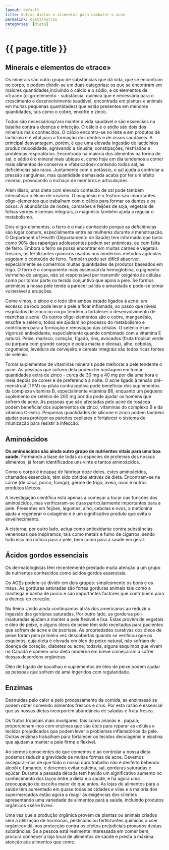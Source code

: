 ```yaml
---
layout: default
title: Outras dietas e alimentos para combater o acne
permalink: dieta/outros
categories: [dieta]
---
```


# {{ page.title }}

## Minerais e elementos de «trace»

Os minerais são outro grupo de substâncias que dá vida, que se encontram no corpo, e podem dividir-se em duas categorias: os que se encontram em maiores quantidades,incluindo o cálcio e o sódio, e os elementos de «Trace» (oligo-elemento - substância. química que é necessária para o crescimento e desenvolvimento saudável, encontrada em plantas e animais em muitas pequenas quantidades) que estão presentes em menores quantidades, tais como o cobre, enxofre e zinco.

Todos são necessáriosp'ara manter a vida saudável e são essenciais na batalha contra a doença e infecção.
O cálcio e o sódio são dois dos minerais mais conhecidos.
O cálcio encontra-se no leite e em produtos de lacticínio e é vital para a formação dos dentes e de ossos saudáveis. A principal desvantagem, porém, é que uma elevada ingestão de lacticínios produz mucosidade, agravando a sinusite, constipações, resfriados e problemas respiratórios. Encontrado na maioria dos alimentos na forma de sal, o sódio é o mineral mais ubíquo e, como hoje em dia tendemos a comer mais alimentos de conserva e «fabricados» contendo todos sal, as deficiências são raras. Juntamente com o potássio, o sal ajuda a controlar a pressão sanguínea, mas quantidade demasiada acaba por ter um efeito inverso, provocando o inchaço de membros e articulações.

Além disso, uma dieta com elevado conteúdo de sal pode também intensificar o élcne de rosácea. O magnésio e o fósforo são importantes oligo-elementos que trabalham com o cálcio para formar os dentes e os ossos. A abundância de nozes, camarões e feijões de soja, vegetais de folhas verdes e cereais integrais, o magnésio também ajuda a regular o metabolismo.

Dois oligo-elementos, o ferro é o mais conhecido porque as deficiências são lugar comum, especialmente entre as mulheres durante a menstruação. O Department of Health (Departamento de Saúde) tem informado que tanto como 90% das raparigas adolescentes podem ser anémicas, ou com falta de ferro. Embora o ferro se possa encontrar em muitas carnes e vegetais frescos, os fertilizantes químicos usados nos modernos métodos agrícolas esgotam o conteúdo de ferro. Tambérn pode ser difícil absorver, especialmente se comermos muitas quantidades de produtos baseados em trigo. O ferro é o componente mais essencial da hemoglobina, o pigmento vermelho do sangue, não só responsável por transmitir oxigénio ás células como por tomar parte no tecido conjuntivo que apoia a pele. Se formos anémicos a nossa pele tende a parecer pálida e amarelada e pode-se tomar vulnerável a erupções.

Como vimos, o zinco e o iodo têm ambos estado ligados à acne: um excesso de iodo pode levar a pele a ficar inflamada, ao passo que níveis esgotados de zinco no corpo tendem a fortalecer o desenvolvimento de manchas e acne. Os outros oligo-elementos são o cobre, manganésio, enxofre e selénio, todos ele ajudam no processo do metabolismo e contribuem para a formação e renovação das células. O selénio é um vigoroso antioxidante, especialmente quando combinado com a vitamina E naturaL Peixe, marisco, coração, fígado, rins, avocados (fruta tropical verde ou púrpura com grande caroço e polpa macia e oleosa), alho, cebolas, cogumelos, levedura de cervejeiro e cereais integrais são todos ricas fontes de selénio.

Tomar suplementos de vitaminas minerais pode melhorar a pele tendente o acne. As pessoas que sofrem dela podem ter vantagem em tomar quantidades extra de zinco - cerca de 30 mg a 40 mg por dia uma hora e meia depois de comer e de preferência à noite. O acne ligado à tensão pré-menstrual (TPM) ou pílula contraceptiva pode beneficiar dos suplementos da complexa vitamina B, especialmente vitamina B6, enquanto um pequeno suplemento de selénio de 200 mg por dia pode ajudar os homens que sofrem de acne. As pessoas que são afectadas pelo acne de rosácea podem beneficiar dos suplementos de zinco, vitaminas do complexo B e da vitamina C-extra. Pequenas quantidades de silicone e zinco podem também ajudar para proteger as paredes capilares e fortalecer o sistema de imunização para resistir à infecção.

## Aminoácidos

__Os aminoácidos são ainda outro grupo de nutrientes vitais para uma boa saúde.__ Formando a base de todas as espécies de proteinas dos nossos alimentos, já foram identificados uns vinte e tantos aminoácidos.

Como o corpo é incapaz de fabricar doze deles, estes aminoácidos, chamados essenciais, têm sido obtidos através de dieta. Encontram-se na carne (de caça, porco, frango), germe de trigo, aveia, ovos e outros produtos lácteos.

A investigação científica está apenas a começar a tocar nas funções dos aminoácidos, mas verificaram-se duas particularmente importantes para a pele. Presentes em feijões, legumes, alho, cebolas e ovos, a metionina ajuda a regenerar o colagénio e é um significativo produto que evita o envelhecimento.

A cisterna, por outro lado, actua como antioxidante contra substâncias venenosas que inspiramos, tais como metais e fumo de cigarros, sendo tudo isso má notícia para a pele, bem como para a saúde em geral.

## Ácidos gordos essenciais

Os dermatologistas têm recentemente prestado muita atenção a um grupo de nutrientes conhecidos como ácidos gordos essenciais.

Os AGSs podem-se dividir em dois grupos: simplesmente os bons e os maus. As gorduras saturadas são fortes gorduras animais tais como a manteiga e banha de porco e são importantes factores que contribuem para a doença do coração.

No Reino Unido ainda continuamos atrás dos americanos ao reduzir a ingestão das gorduras saturadas. Por outro lado, as gorduras poli-insaturadas ajudam a manter a pele flexível e lisa. Estas provêm de vegetais e óleo de peixe, e alguns óleos de peixe têm sido receitados para pacientes que sofrem de acne e de psoríase. As propriedades curativas dos óleos de peixe foram pela primeira vez descobertas quando se verificou que os esquimós, cuja dieta é elevada em óleo de peixe natural, não sofriam de doença de coração, diabetes ou acne; todavia, alguns esquimós que vivem no Canadá e comem uma dieta moderna em breve começaram a sofrer dessas desordens orgânicas.

Óleo de fígado de bacalhau e suplementos de óleo de peixe podem ajudar as pessoas que sofrem de ame ingeridos com regularidade.

## Enzimas

Destruídas pelo calor e pelo processamento da comida, as enzimassó se podem obter comendo alimentos frescos e crus. Por esta razão é essencial que as nossas dietas incorporem abundância de saladas e fruta fresca.

Os frutos tropicais mais invulgares, tais como ananás e . papaia; proporcionam-nos com enzimas que são úteis para reparar as células e tecidos prejudicados que podem levar a problemas inflamatórios da pele. Outras enzimas trabalham para fortalecer os tecidos decolagénio e eiastina que ajudam a manter a pele firme e flexível.

Ao sermos conscientes do que comemos e ao controlar a nossa dieta podemos reduzir a gravidade de muitas formas de acne. Devemos assegurar-nos de que todo o nosso duro trabalho não é desfeito bebendo álcoôl e fumando, e devemos evitar cafeína, sal, gorduras saturadas e açúcar. Durante a passada década tem havido um significativo aumento no conhecimento dos laços entre a dieta e a saúde, e há agora uma preocupação de escolha maior do que antes. As lojas de alimentos para a saúde têm aumentado em quase todas as cidades e vilas e a maioria dos supermercados estão agora a reagir às exigências dos clientes apresentando uma variedade de alimentos pará a saúde, incluindo produtos orgânicos «série livre».

Uma vez que a produção orgânica provém de plantas ou animais criados sem a utilização de hormonas, pesticidas ou fertilizantes químicos,o «ser orgânico» dá-nos protecção contra os efeitos prejudiciais provados destas substâncias. Se a pessoa está realmente interessada em comer bem, procura conhecer a loja local de alimentos de saúde e presta a máxima atenção aos alimentos que come.
